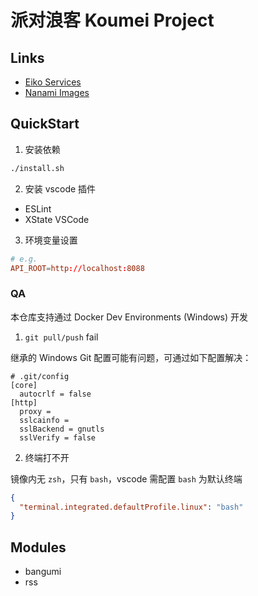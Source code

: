 # 派对浪客 Koumei Project

## Links

+ [Eiko Services](https://github.com/ddosakura/eiko)
+ [Nanami Images](https://github.com/ddosakura/nanami)

## QuickStart

1. 安装依赖

```bash
./install.sh
```

2. 安装 vscode 插件

+ ESLint
+ XState VSCode

3. 环境变量设置

```conf
# e.g.
API_ROOT=http://localhost:8088
```

### QA

本仓库支持通过 Docker Dev Environments (Windows) 开发

1. `git pull/push` fail

继承的 Windows Git 配置可能有问题，可通过如下配置解决：

```
# .git/config
[core]
  autocrlf = false
[http]
  proxy =
  sslcainfo =
  sslBackend = gnutls
  sslVerify = false
```

2. 终端打不开

镜像内无 `zsh`，只有 `bash`，vscode 需配置 `bash` 为默认终端

```json
{
  "terminal.integrated.defaultProfile.linux": "bash"
}
```

## Modules

+ bangumi
+ rss

